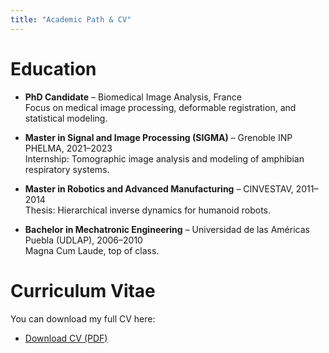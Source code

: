 ```yaml
---
title: "Academic Path & CV"
---
```


# Education

- **PhD Candidate** – Biomedical Image Analysis, France  
  Focus on medical image processing, deformable registration, and statistical modeling.

- **Master in Signal and Image Processing (SIGMA)** – Grenoble INP PHELMA, 2021–2023  
  Internship: Tomographic image analysis and modeling of amphibian respiratory systems.

- **Master in Robotics and Advanced Manufacturing** – CINVESTAV, 2011–2014  
  Thesis: Hierarchical inverse dynamics for humanoid robots.

- **Bachelor in Mechatronic Engineering** – Universidad de las Américas Puebla (UDLAP), 2006–2010  
  Magna Cum Laude, top of class.

# Curriculum Vitae

You can download my full CV here:  
- [Download CV (PDF)](assets/Vicente_CV.pdf)
